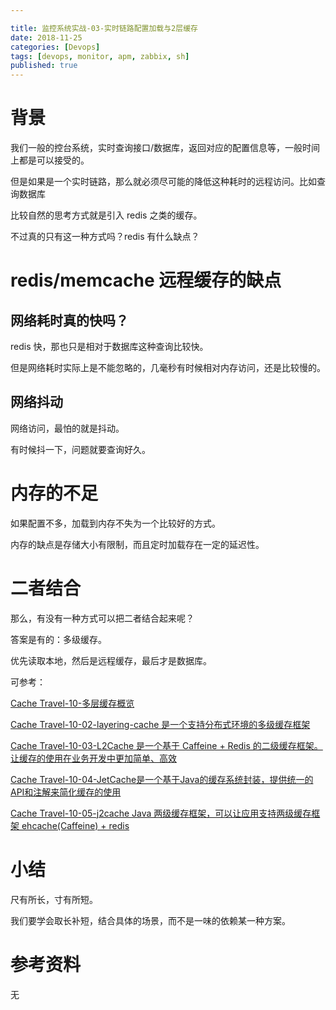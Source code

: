 ```yaml
---

title: 监控系统实战-03-实时链路配置加载与2层缓存
date: 2018-11-25
categories: [Devops]
tags: [devops, monitor, apm, zabbix, sh]
published: true
---
```


# 背景

我们一般的控台系统，实时查询接口/数据库，返回对应的配置信息等，一般时间上都是可以接受的。

但是如果是一个实时链路，那么就必须尽可能的降低这种耗时的远程访问。比如查询数据库

比较自然的思考方式就是引入 redis 之类的缓存。

不过真的只有这一种方式吗？redis 有什么缺点？

# redis/memcache 远程缓存的缺点

## 网络耗时真的快吗？

redis 快，那也只是相对于数据库这种查询比较快。

但是网络耗时实际上是不能忽略的，几毫秒有时候相对内存访问，还是比较慢的。

## 网络抖动

网络访问，最怕的就是抖动。

有时候抖一下，问题就要查询好久。

# 内存的不足

如果配置不多，加载到内存不失为一个比较好的方式。

内存的缺点是存储大小有限制，而且定时加载存在一定的延迟性。


# 二者结合

那么，有没有一种方式可以把二者结合起来呢？

答案是有的：多级缓存。

优先读取本地，然后是远程缓存，最后才是数据库。

可参考：

[Cache Travel-10-多层缓存概览](https://houbb.github.io/2018/09/01/cache-10-multi-cache-01-overview)

[Cache Travel-10-02-layering-cache 是一个支持分布式环境的多级缓存框架](https://houbb.github.io/2018/09/01/cache-10-multi-cache-02-multi-layer)

[Cache Travel-10-03-L2Cache 是一个基于 Caffeine + Redis 的二级缓存框架。让缓存的使用在业务开发中更加简单、高效](https://houbb.github.io/2018/09/01/cache-10-multi-cache-03-l2cache)

[Cache Travel-10-04-JetCache是一个基于Java的缓存系统封装，提供统一的API和注解来简化缓存的使用](https://houbb.github.io/2018/09/01/cache-10-multi-cache-04-jetcache)

[Cache Travel-10-05-j2cache Java 两级缓存框架，可以让应用支持两级缓存框架 ehcache(Caffeine) + redis](https://houbb.github.io/2018/09/01/cache-10-multi-cache-05-j2cache)

# 小结

尺有所长，寸有所短。

我们要学会取长补短，结合具体的场景，而不是一味的依赖某一种方案。



# 参考资料

无

